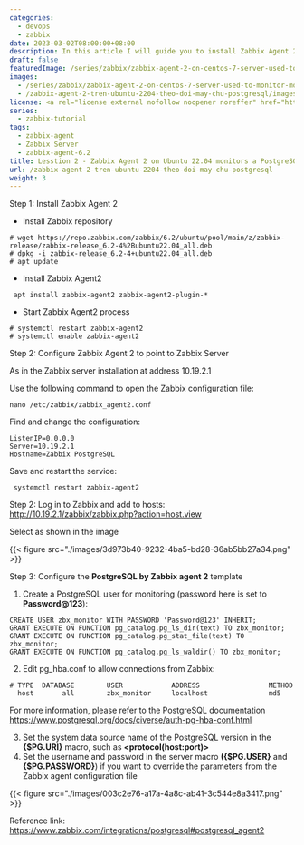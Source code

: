 ```yaml
---
categories:
  - devops
  - zabbix
date: 2023-03-02T08:00:00+08:00
description: In this article I will guide you to install Zabbix Agent 2 on Ubuntu 22.04 to monitor PostgreSQL server
draft: false
featuredImage: /series/zabbix/zabbix-agent-2-on-centos-7-server-used-to-monitor-mongodb-replica-set.webp
images:
  - /series/zabbix/zabbix-agent-2-on-centos-7-server-used-to-monitor-mongodb-replica-set.webp
  - /zabbix-agent-2-tren-ubuntu-2204-theo-doi-may-chu-postgresql/images/index.en.png
license: <a rel="license external nofollow noopener noreffer" href="https://creativecommons.org/licenses/by-nc/4.0/" target="_blank">CC BY-NC 4.0</a>
series:
  - zabbix-tutorial
tags:
  - zabbix-agent
  - Zabbix Server
  - zabbix-agent-6.2
title: Lesstion 2 - Zabbix Agent 2 on Ubuntu 22.04 monitors a PostgreSQL server
url: /zabbix-agent-2-tren-ubuntu-2204-theo-doi-may-chu-postgresql
weight: 3
---
```


Step 1: Install Zabbix Agent 2

- Install Zabbix repository

```shell
# wget https://repo.zabbix.com/zabbix/6.2/ubuntu/pool/main/z/zabbix-release/zabbix-release_6.2-4%2Bubuntu22.04_all.deb
# dpkg -i zabbix-release_6.2-4+ubuntu22.04_all.deb
# apt update
```

- Install Zabbix Agent2

```shell
 apt install zabbix-agent2 zabbix-agent2-plugin-*
```

- Start Zabbix Agent2 process

```shell
# systemctl restart zabbix-agent2
# systemctl enable zabbix-agent2
```

Step 2: Configure Zabbix Agent 2 to point to Zabbix Server

As in the Zabbix server installation at address 10.19.2.1

Use the following command to open the Zabbix configuration file:

```shell
nano /etc/zabbix/zabbix_agent2.conf
```

Find and change the configuration:

```shell
ListenIP=0.0.0.0
Server=10.19.2.1
Hostname=Zabbix PostgreSQL
```

Save and restart the service:

```shell
 systemctl restart zabbix-agent2
```

Step 2: Log in to Zabbix and add to hosts: http://10.19.2.1/zabbix/zabbix.php?action=host.view

Select as shown in the image

{{< figure src="./images/3d973b40-9232-4ba5-bd28-36ab5bb27a34.png" >}}

Step 3: Configure the **PostgreSQL by Zabbix agent 2** template

1. Create a PostgreSQL user for monitoring (password here is set to **Password@123**):

```shell
CREATE USER zbx_monitor WITH PASSWORD 'Password@123' INHERIT;
GRANT EXECUTE ON FUNCTION pg_catalog.pg_ls_dir(text) TO zbx_monitor;
GRANT EXECUTE ON FUNCTION pg_catalog.pg_stat_file(text) TO zbx_monitor;
GRANT EXECUTE ON FUNCTION pg_catalog.pg_ls_waldir() TO zbx_monitor;
```

2. Edit pg_hba.conf to allow connections from Zabbix:

```shell
# TYPE  DATABASE        USER            ADDRESS                 METHOD
  host       all        zbx_monitor     localhost               md5
```

For more information, please refer to the PostgreSQL documentation https://www.postgresql.org/docs/civerse/auth-pg-hba-conf.html

3. Set the system data source name of the PostgreSQL version in the **{$PG.URI}** macro, such as **<protocol(host:port)>**
4. Set the username and password in the server macro **({$PG.USER}** and **{$PG.PASSWORD}**) if you want to override the parameters from the Zabbix agent configuration file

{{< figure src="./images/003c2e76-a17a-4a8c-ab41-3c544e8a3417.png" >}}

Reference link: https://www.zabbix.com/integrations/postgresql#postgresql_agent2

